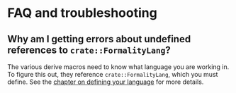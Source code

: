 # FAQ and troubleshooting

## Why am I getting errors about undefined references to `crate::FormalityLang`?

The various derive macros need to know what language you are working in.
To figure this out, they reference `crate::FormalityLang`, which you must define.
See the [chapter on defining your language](./lang.md) for more details.
